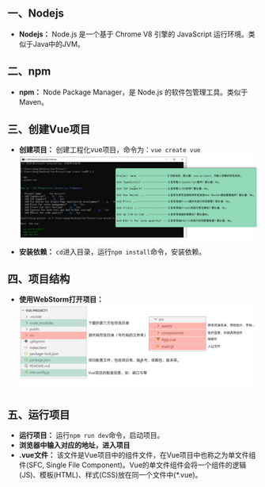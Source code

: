 ## 一、Nodejs
* **Nodejs：** Node.js 是一个基于 Chrome V8 引擎的 JavaScript 运行环境。类似于Java中的JVM。
## 二、npm
* **npm：** Node Package Manager，是 Node.js 的软件包管理工具。类似于Maven。
## 三、创建Vue项目
* **创建项目：** 创建工程化vue项目，命令为：`vue create vue`
  ![1749656946004](image/01.环境准备/1749656946004.png)
* **安装依赖：** `cd`进入目录，运行`npm install`命令，安装依赖。
## 四、项目结构
* **使用WebStorm打开项目：** 
![1749661120356](image/01.环境准备/1749661120356.png)
## 五、运行项目
* **运行项目：** 运行`npm run dev`命令，启动项目。
* **浏览器中输入对应的地址，进入项目** 
* **.vue文件：** 该文件是Vue项目中的组件文件，在Vue项目中也称之为单文件组件(SFC, Single File Component)。Vue的单文件组件会将一个组件的逻辑(JS)、模板(HTML)、样式(CSS)放在同一个文件中(*.vue)。
